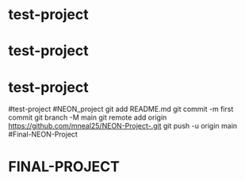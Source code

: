 # test-project
# test-project
# test-project
#test-project
#NEON_project git add README.md git commit -m first commit git branch -M main git remote add origin https://github.com/mneal25/NEON-Project-.git git push -u origin main
#Final-NEON-Project
# FINAL-PROJECT
